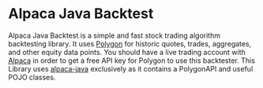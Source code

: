 # Alpaca Java Backtest
Alpaca Java Backtest is a simple and fast stock trading algorithm backtesting library. It uses [Polygon](https://polygon.io/) for historic quotes, trades, aggregates, and other equity data points.
You should have a live trading account with [Alpaca](https://alpaca.markets) in order to get a free API key for Polygon to use this backtester.
This Library uses [alpaca-java](https://github.com/mainstringargs/alpaca-java) exclusively as it contains a PolygonAPI and useful POJO classes.
